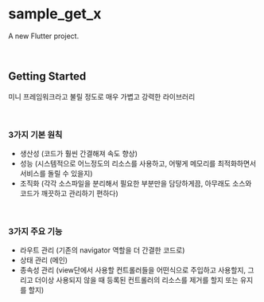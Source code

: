 # sample_get_x

A new Flutter project.

<br>

## Getting Started
미니 프레임워크라고 불릴 정도로 매우 가볍고 강력한 라이브러리

<br>

### 3가지 기본 원칙
- 생산성 (코드가 훨씬 간결해져 속도 향상)
- 성능 (시스템적으로 어느정도의 리소스를 사용하고, 어떻게 메모리를 최적화하면서 서비스를 돌릴 수 있을지)
- 조직화 (각각 소스파일을 분리해서 필요한 부분만을 담당하게끔, 아무래도 소스와 코드가 깨끗하고 관리하기 편하다)

<br>

### 3가지 주요 기능
- 라우트 관리 (기존의 navigator 역할을 더 간결한 코드로)
- 상태 관리 (메인)
- 종속성 관리 (view단에서 사용할 컨트롤러들을 어떤식으로 주입하고 사용할지, 그리고 더이상 사용되지 않을 때 등록된 컨트롤러의 리소스를 제거를 할지 또는 유지를 할지)
